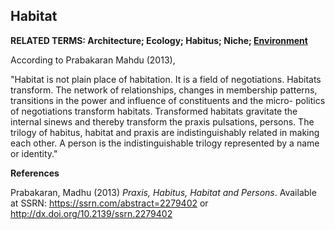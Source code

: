 ## Habitat

**RELATED TERMS: Architecture; Ecology; Habitus; Niche; [Environment](https://github.com/narrative-environments/CourseCompendium/blob/main/Environment.md)**

According to Prabakaran Mahdu (2013), 

"Habitat is not plain place of habitation. It is a field of negotiations. Habitats transform. The network of relationships, changes in membership patterns, transitions in the power and influence of constituents and the micro- politics of negotiations transform habitats. Transformed habitats gravitate the internal sinews and thereby transform the praxis pulsations, persons. The trilogy of habitus, habitat and praxis are indistinguishably related in making each other. A person is the indistinguishable trilogy represented by a name or identity."

**References**

Prabakaran, Madhu (2013) _Praxis, Habitus, Habitat and Persons_. Available at SSRN: https://ssrn.com/abstract=2279402 or http://dx.doi.org/10.2139/ssrn.2279402
